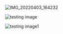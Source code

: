 ![IMG_20220403_164232](https://user-images.githubusercontent.com/101447131/161425359-9a820187-ee62-4eaa-a5d8-42e52e32a0fa.jpg)

![testing image](https://user-images.githubusercontent.com/101447131/161425677-d4243711-f35c-4716-b865-983d649d19c7.png)

![testing image1](https://user-images.githubusercontent.com/101447131/161425684-eec745fe-ccbc-4efb-bea6-075d2f79c141.png)
